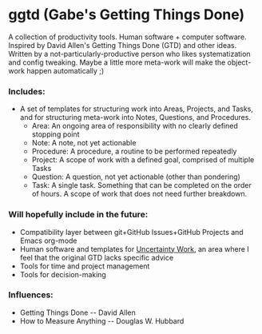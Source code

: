 # ggtd (Gabe's Getting Things Done)

A collection of productivity tools. Human software + computer software. Inspired by David Allen's Getting Things Done (GTD) and other ideas.
Written by a not-particularly-productive person who likes systematization and config tweaking. Maybe a little more meta-work will make the object-work happen automatically ;)

### Includes:
- A set of templates for structuring work into Areas, Projects, and Tasks, and for structuring meta-work into Notes, Questions, and Procedures.
  - Area: An ongoing area of responsibility with no clearly defined stopping point
  - Note: A note, not yet actionable
  - Procedure: A procedure, a routine to be performed repeatedly
  - Project: A scope of work with a defined goal, comprised of multiple Tasks
  - Question: A question, not yet actionable (other than pondering)
  - Task: A single task. Something that can be completed on the order of hours. A scope of work that does not need further breakdown.


### Will hopefully include in the future:
- Compatibility layer between git+GitHub Issues+GitHub Projects and Emacs org-mode
- Human software and templates for [Uncertainty Work](./uncertainty_work.md), an area where I feel that the original GTD lacks specific advice
- Tools for time and project management
- Tools for decision-making

### Influences:
- Getting Things Done -- David Allen
- How to Measure Anything -- Douglas W. Hubbard
